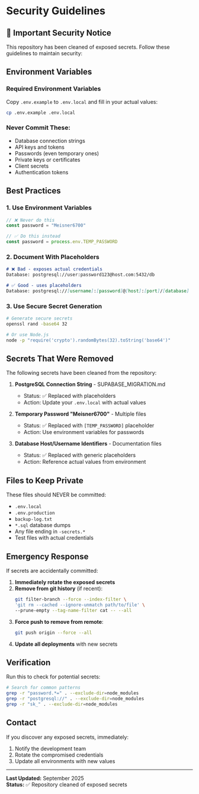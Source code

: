 # Security Guidelines

## 🚨 Important Security Notice

This repository has been cleaned of exposed secrets. Follow these guidelines to maintain security:

## Environment Variables

### Required Environment Variables
Copy `.env.example` to `.env.local` and fill in your actual values:

```bash
cp .env.example .env.local
```

### Never Commit These:
- Database connection strings
- API keys and tokens  
- Passwords (even temporary ones)
- Private keys or certificates
- Client secrets
- Authentication tokens

## Best Practices

### 1. Use Environment Variables
```typescript
// ❌ Never do this
const password = "Meisner6700"

// ✅ Do this instead  
const password = process.env.TEMP_PASSWORD
```

### 2. Document With Placeholders
```markdown
# ❌ Bad - exposes actual credentials
Database: postgresql://user:password123@host.com:5432/db

# ✅ Good - uses placeholders
Database: postgresql://[username]:[password]@[host]:[port]/[database]
```

### 3. Use Secure Secret Generation
```bash
# Generate secure secrets
openssl rand -base64 32

# Or use Node.js
node -p "require('crypto').randomBytes(32).toString('base64')"
```

## Secrets That Were Removed

The following secrets have been cleaned from the repository:

1. **PostgreSQL Connection String** - SUPABASE_MIGRATION.md
   - Status: ✅ Replaced with placeholders
   - Action: Update your `.env.local` with actual values

2. **Temporary Password "Meisner6700"** - Multiple files  
   - Status: ✅ Replaced with `[TEMP_PASSWORD]` placeholder
   - Action: Use environment variables for passwords

3. **Database Host/Username Identifiers** - Documentation files
   - Status: ✅ Replaced with generic placeholders
   - Action: Reference actual values from environment

## Files to Keep Private

These files should NEVER be committed:
- `.env.local`
- `.env.production`  
- `backup-log.txt`
- `*.sql` database dumps
- Any file ending in `-secrets.*`
- Test files with actual credentials

## Emergency Response

If secrets are accidentally committed:

1. **Immediately rotate the exposed secrets**
2. **Remove from git history** (if recent):
   ```bash
   git filter-branch --force --index-filter \
   'git rm --cached --ignore-unmatch path/to/file' \
   --prune-empty --tag-name-filter cat -- --all
   ```
3. **Force push to remove from remote**:
   ```bash  
   git push origin --force --all
   ```
4. **Update all deployments** with new secrets

## Verification

Run this to check for potential secrets:
```bash
# Search for common patterns
grep -r "password.*=" . --exclude-dir=node_modules
grep -r "postgresql://" . --exclude-dir=node_modules  
grep -r "sk_" . --exclude-dir=node_modules
```

## Contact

If you discover any exposed secrets, immediately:
1. Notify the development team
2. Rotate the compromised credentials
3. Update all environments with new values

---
**Last Updated:** September 2025  
**Status:** ✅ Repository cleaned of exposed secrets